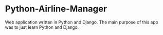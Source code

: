 # Python-Airline-Manager
Web application written in Python and Django. The main purpose of this app was to just learn Python and Django. 

